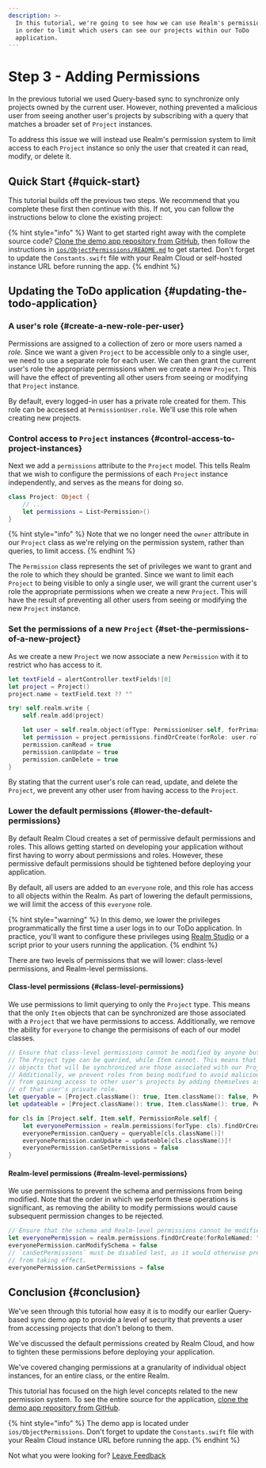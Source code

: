```yaml
---
description: >-
  In this tutorial, we're going to see how we can use Realm's permission system
  in order to limit which users can see our projects within our ToDo
  application.
---
```


# Step 3 - Adding Permissions

In the previous tutorial we used Query-based sync to synchronize only projects owned by the current user. However, nothing prevented a malicious user from seeing another user's projects by subscribing with a query that matches a broader set of `Project` instances.

To address this issue we will instead use Realm's permission system to limit access to each `Project` instance so only the user that created it can read, modify, or delete it.

## Quick Start {#quick-start}

This tutorial builds off the previous two steps. We recommend that you complete these first then continue with this. If not, you can follow the instructions below to clone the existing project:

{% hint style="info" %}
Want to get started right away with the complete source code? [Clone the demo app repository from GitHub](https://github.com/realm/my-first-realm-app), then follow the instructions in [`ios/ObjectPermissions/README.md`](https://github.com/realm/my-first-realm-app/blob/master/ios/ObjectPermissions/README.md) to get started. Don't forget to update the `Constants.swift` file with your Realm Cloud or self-hosted instance URL before running the app.
{% endhint %}

## Updating the ToDo application {#updating-the-todo-application}

### A user's role {#create-a-new-role-per-user}

Permissions are assigned to a collection of zero or more users named a _role_. Since we want a given `Project` to be accessible only to a single user, we need to use a separate role for each user. We can then grant the current user's role the appropriate permissions when we create a new `Project`. This will have the effect of preventing all other users from seeing or modifying that `Project` instance.

By default, every logged-in user has a private role created for them. This role can be accessed at `PermissionUser.role`. We'll use this role when creating new projects.

### Control access to `Project` instances {#control-access-to-project-instances}

Next we add a `permissions` attribute to the `Project` model. This tells Realm that we wish to configure the permissions of each `Project` instance independently, and serves as the means for doing so.

```swift
class Project: Object {
    // ...
    let permissions = List<Permission>()
}
```

{% hint style="info" %}
Note that we no longer need the `owner` attribute in our `Project` class as we're relying on the permission system, rather than queries, to limit access.
{% endhint %}

The `Permission` class represents the set of privileges we want to grant and the role to which they should be granted. Since we want to limit each `Project` to being visible to only a single user, we will grant the current user's role the appropriate permissions when we create a new `Project`. This will have the result of preventing all other users from seeing or modifying the new `Project` instance.

### Set the permissions of a new `Project` {#set-the-permissions-of-a-new-project}

As we create a new `Project` we now associate a new `Permission` with it to restrict who has access to it.

```swift
let textField = alertController.textFields![0]
let project = Project()
project.name = textField.text ?? ""

try! self.realm.write {
    self.realm.add(project)

    let user = self.realm.object(ofType: PermissionUser.self, forPrimaryKey: SyncUser.current!.identity!)!
    let permission = project.permissions.findOrCreate(forRole: user.role!)
    permission.canRead = true
    permission.canUpdate = true
    permission.canDelete = true
}
```

By stating that the current user's role can read, update, and delete the `Project`, we prevent any other user from having access to the `Project`.

### Lower the default permissions {#lower-the-default-permissions}

By default Realm Cloud creates a set of permissive default permissions and roles. This allows getting started on developing your application without first having to worry about permissions and roles. However, these permissive default permissions should be tightened before deploying your application.

By default, all users are added to an `everyone` role, and this role has access to all objects within the Realm. As part of lowering the default permissions, we will limit the access of this `everyone` role.

{% hint style="warning" %}
In this demo, we lower the privileges programmatically the first time a user logs in to our ToDo application. In practice, you'll want to configure these privileges using [Realm Studio](../../realm-studio/) or a script prior to your users running the application.
{% endhint %}

There are two levels of permissions that we will lower: class-level permissions, and Realm-level permissions.

#### Class-level permissions {#class-level-permissions}

We use permissions to limit querying to only the `Project` type. This means that the only `Item` objects that can be synchronized are those associated with a `Project` that we have permissions to access. Additionally, we remove the ability for `everyone` to change the permisisons of each of our model classes.

```swift
// Ensure that class-level permissions cannot be modified by anyone but admin users.
// The Project type can be queried, while Item cannot. This means that the only Item
// objects that will be synchronized are those associated with our Projects.
// Additionally, we prevent roles from being modified to avoid malicious users
// from gaining access to other user's projects by adding themselves as members
// of that user's private role.
let queryable = [Project.className(): true, Item.className(): false, PermissionRole.className(): true]
let updateable = [Project.className(): true, Item.className(): true, PermissionRole.className(): false]

for cls in [Project.self, Item.self, PermissionRole.self] {
    let everyonePermission = realm.permissions(forType: cls).findOrCreate(forRoleNamed: "everyone")
    everyonePermission.canQuery = queryable[cls.className()]!
    everyonePermission.canUpdate = updateable[cls.className()]!
    everyonePermission.canSetPermissions = false
}
```

#### Realm-level permissions {#realm-level-permissions}

We use permissions to prevent the schema and permissions from being modified. Note that the order in which we perform these operations is significant, as removing the ability to modify permissions would cause subsequent permission changes to be rejected.

```swift
// Ensure that the schema and Realm-level permissions cannot be modified by anyone but admin users.
let everyonePermission = realm.permissions.findOrCreate(forRoleNamed: "everyone")
everyonePermission.canModifySchema = false
// `canSetPermissions` must be disabled last, as it would otherwise prevent other permission changes
// from taking effect.
everyonePermission.canSetPermissions = false
```

## Conclusion {#conclusion}

We've seen through this tutorial how easy it is to modify our earlier Query-based sync demo app to provide a level of security that prevents a user from accessing projects that don't belong to them.

We've discussed the default permissions created by Realm Cloud, and how to tighten these permissions before deploying your application.

We've covered changing permissions at a granularity of individual object instances, for an entire class, or the entire Realm.

This tutorial has focused on the high level concepts related to the new permission system. To see the entire source for the application, [clone the demo app repository from GitHub](https://github.com/realm/my-first-realm-app).

{% hint style="info" %}
The demo app is located under `ios/ObjectPermissions`. Don't forget to update the `Constants.swift` file with your Realm Cloud instance URL before running the app.
{% endhint %}

Not what you were looking for? [Leave Feedback](https://realm3.typeform.com/to/A4guM3)

